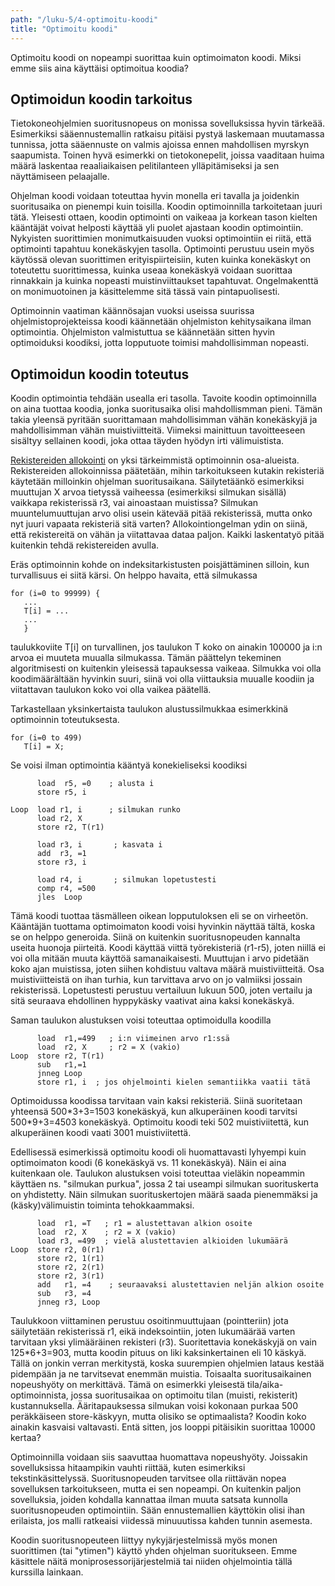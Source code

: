 ```yaml
---
path: "/luku-5/4-optimoitu-koodi"
title: "Optimoitu koodi"
---
```


<div>
<lead> Optimoitu koodi on nopeampi suorittaa kuin optimoimaton koodi. Miksi emme siis aina käyttäisi optimoitua koodia? </lead>
</div>

## Optimoidun koodin tarkoitus
Tietokoneohjelmien suoritusnopeus on monissa sovelluksissa hyvin tärkeää. Esimerkiksi sääennustemallin ratkaisu pitäisi pystyä laskemaan muutamassa tunnissa, jotta sääennuste on valmis ajoissa ennen mahdollisen myrskyn saapumista. Toinen hyvä esimerkki on tietokonepelit, joissa vaaditaan huima määrä laskentaa reaaliaikaisen pelitilanteen ylläpitämiseksi ja sen näyttämiseen pelaajalle.

Ohjelman koodi voidaan toteuttaa hyvin monella eri tavalla ja joidenkin suoritusaika on pienempi kuin toisilla. Koodin optimoinnilla tarkoitetaan juuri tätä. Yleisesti ottaen, koodin optimointi on vaikeaa ja korkean tason kielten kääntäjät voivat helposti käyttää yli puolet ajastaan koodin optimointiin. Nykyisten suorittimien monimutkaisuuden vuoksi optimointiin ei riitä, että optimointi tapahtuu konekäskyjen tasolla. Optimointi perustuu usein myös käytössä olevan suorittimen erityispiirteisiin, kuten kuinka konekäskyt on toteutettu suorittimessa, kuinka useaa konekäskyä voidaan suorittaa rinnakkain ja kuinka nopeasti muistinviittaukset tapahtuvat. Ongelmakenttä on monimuotoinen ja käsittelemme sitä tässä vain pintapuolisesti.

Optimoinnin vaatiman käännösajan vuoksi useissa suurissa ohjelmistoprojekteissa koodi käännetään ohjelmiston kehitysaikana ilman optimointia. Ohjelmiston valmistuttua se käännetään sitten hyvin optimoiduksi koodiksi, jotta lopputuote toimisi mahdollisimman nopeasti.

## Optimoidun koodin toteutus
Koodin optimointia tehdään usealla eri tasolla. Tavoite koodin optimoinnilla on aina tuottaa koodia, jonka suoritusaika olisi mahdollismman pieni. Tämän takia yleensä pyritään suorittamaan mahdollisimman vähän konekäskyjä ja mahdollisimman vähän muistiviitteitä. Viimeksi mainittuun tavoitteeseen sisältyy sellainen koodi, joka ottaa täyden hyödyn irti välimuistista.

[Rekistereiden allokointi](https://en.wikipedia.org/wiki/Register_allocation) on yksi tärkeimmistä optimoinnin osa-alueista. Rekistereiden allokoinnissa päätetään, mihin tarkoitukseen kutakin rekisteriä käytetään milloinkin ohjelman suoritusaikana. Säilytetäänkö esimerkiksi muuttujan X arvoa tietyssä vaiheessa (esimerkiksi silmukan sisällä) vaikkapa rekisterissä r3, vai ainoastaan muistissa? Silmukan muuntelumuuttujan arvo olisi usein kätevää pitää rekisterissä, mutta onko nyt juuri vapaata rekisteriä sitä varten? Allokointiongelman ydin on siinä, että rekistereitä on vähän ja viitattavaa dataa paljon. Kaikki laskentatyö pitää kuitenkin tehdä rekistereiden avulla.

Eräs optimoinnin kohde on indeksitarkistusten poisjättäminen silloin, kun turvallisuus ei siitä kärsi. On helppo havaita, että silmukassa

```
for (i=0 to 99999) {
   ...
   T[i] = ...
   ...
   }
```

taulukkoviite T[i] on turvallinen, jos taulukon T koko on ainakin 100000 ja i:n arvoa ei muuteta muualla silmukassa. Tämän päättelyn tekeminen algoritmisesti on kuitenkin yleisessä tapauksessa vaikeaa. Silmukka voi olla koodimäärältään hyvinkin suuri, siinä voi olla viittauksia muualle koodiin ja viitattavan taulukon koko voi olla vaikea päätellä.

Tarkastellaan yksinkertaista taulukon alustussilmukkaa esimerkkinä optimoinnin toteutuksesta. 

```
for (i=0 to 499)
   T[i] = X;
```

Se voisi ilman optimointia kääntyä konekieliseksi koodiksi

```
      load  r5, =0    ; alusta i
      store r5, i

Loop  load r1, i      ; silmukan runko
      load r2, X
      store r2, T(r1)

      load r3, i       ; kasvata i
      add  r3, =1
      store r3, i

      load r4, i       ; silmukan lopetustesti
      comp r4, =500
      jles  Loop
```
Tämä koodi tuottaa täsmälleen oikean lopputuloksen eli se on virheetön. Kääntäjän tuottama optimoimaton koodi voisi hyvinkin näyttää tältä, koska se on helppo generoida. Siinä on kuitenkin suoritusnopeuden kannalta useita huonoja piirteitä. Koodi käyttää viittä työrekisteriä (r1-r5), joten niillä ei voi olla mitään muuta käyttöä samanaikaisesti. Muuttujan i arvo pidetään koko ajan muistissa, joten siihen kohdistuu valtava määrä muistiviitteitä. Osa muistiviitteistä on ihan turhia, kun tarvittava arvo on jo valmiiksi jossain rekisterissä. Lopetustesti perustuu vertailuun lukuun 500, joten vertailu ja sitä seuraava ehdollinen hyppykäsky vaativat aina kaksi konekäskyä.

Saman taulukon alustuksen voisi toteuttaa optimoidulla koodilla

```
      load  r1,=499   ; i:n viimeinen arvo r1:ssä
      load  r2, X     ; r2 = X (vakio)
Loop  store r2, T(r1)
      sub   r1,=1
      jnneg Loop
      store r1, i  ; jos ohjelmointi kielen semantiikka vaatii tätä
```

Optimoidussa koodissa tarvitaan vain kaksi rekisteriä. Siinä suoritetaan yhteensä 500\*3+3=1503 konekäskyä, kun alkuperäinen koodi tarvitsi 500\*9+3=4503 konekäskyä. Optimoitu koodi teki 502 muistiviitettä, kun alkuperäinen koodi vaati 3001 muistiviitettä.

Edellisessä esimerkissä optimoitu koodi oli huomattavasti lyhyempi kuin optimoimaton koodi (6 konekäskyä vs. 11 konekäskyä). Näin ei aina kuitenkaan ole. Taulukon alustuksen voisi toteuttaa vieläkin nopeammin käyttäen ns. "silmukan purkua", jossa 2 tai useampi silmukan suorituskerta on yhdistetty. Näin silmukan suorituskertojen määrä saada pienemmäksi ja (käsky)välimuistin toiminta tehokkaammaksi.

```
      load  r1, =T   ; r1 = alustettavan alkion osoite
      load  r2, X    ; r2 = X (vakio)
      load r3, =499  ; vielä alustettavien alkioiden lukumäärä
Loop  store r2, 0(r1)
      store r2, 1(r1)
      store r2, 2(r1)
      store r2, 3(r1)
      add   r1, =4    ; seuraavaksi alustettavien neljän alkion osoite
      sub   r3, =4
      jnneg r3, Loop
```

Taulukkoon viittaminen perustuu osoitinmuuttujaan (pointteriin) jota säilytetään rekisterissä r1, eikä indeksointiin, joten lukumäärää varten tarvitaan yksi ylimääräinen rekisteri (r3). Suoritettavia konekäskyjä on vain 125\*6+3=903, mutta koodin pituus on liki kaksinkertainen eli 10 käskyä. Tällä on jonkin verran merkitystä, koska suurempien ohjelmien lataus kestää pidempään ja ne tarvitsevat enemmän muistia. Toisaalta suoritusaikainen nopeushyöty on merkittävä. Tämä on esimerkki yleisestä tila/aika-optimoinnista, jossa suoritusaikaa on optimoitu tilan (muisti, rekisterit) kustannuksella. Ääritapauksessa silmukan voisi kokonaan purkaa 500 peräkkäiseen store-käskyyn, mutta olisiko se optimaalista? Koodin koko ainakin kasvaisi valtavasti. Entä sitten, jos looppi pitäisikin suorittaa 10000 kertaa?

Optimoinnilla voidaan siis saavuttaa huomattava nopeushyöty. Joissakin sovelluksissa hitaampikin vauhti riittää, kuten esimerkiksi tekstinkäsittelyssä. Suoritusnopeuden tarvitsee olla riittävän nopea sovelluksen tarkoitukseen, mutta ei sen nopeampi. On kuitenkin paljon sovelluksia, joiden kohdalla kannattaa ilman muuta satsata kunnolla suoritusnopeuden optimointiin. Sään ennustemallien käyttökin olisi ihan erilaista, jos malli ratkeaisi viidessä minuuutissa kahden tunnin asemesta.

Koodin suoritusnopeuteen liittyy nykyjärjestelmissä myös monen suorittimen (tai "ytimen") käyttö yhden ohjelman suoritukseen. Emme käsittele näitä moniprosessorijärjestelmiä tai niiden ohjelmointia tällä kurssilla lainkaan.

<!-- quiz 5.4 ????????????????? -->

<div><quiz id="9ef6a20c-652d-43c3-b9ca-514a0a5194a1"></quiz></div>
<div><quiz id="82210dd6-52d3-405f-8dc2-428b514a68f1"></quiz></div>

<!-- div><quiz id="4b44871b-2fe7-4fe1-978c-267d5bf8de80"></quiz></div> -->
